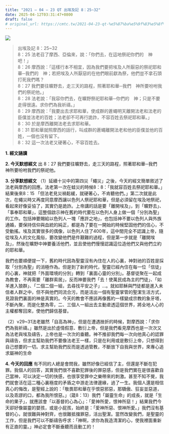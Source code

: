```yaml
---
title: "2021 – 04 – 23 QT 出埃及記 8：25~32"
date: 2025-04-12T03:31:47+0800
draft: false
# original_url: https://cmtc.tw/2021-04-23-qt-%e5%87%ba%e5%9f%83%e5%8f%8a%e8%a8%98-8%ef%bc%9a2532
---
```


![](/images/qt.jpg)
> 出埃及記 8：25\~32  
> 8：25 法老召了摩西、亞倫來，說：「你們去，在這地祭祀你們的　神吧！」  
> 8：26 摩西說：「這樣行本不相宜，因為我們要把埃及人所厭惡的祭祀耶和華─我們的　神；若把埃及人所厭惡的在他們眼前獻為祭，他們豈不拿石頭打死我們嗎？  
> 8：27 我們要往曠野去，走三天的路程，照著耶和華─我們　神所要吩咐我們的祭祀他。」  
> 8：28 法老說：「我容你們去，在曠野祭祀耶和華─你們的　神；只是不要走得很遠。求你們為我祈禱。」  
> 8：29 摩西說：「我要出去求耶和華，使成群的蒼蠅明天離開法老和法老的臣僕並法老的百姓；法老卻不可再行詭詐，不容百姓去祭祀耶和華。」  
> 8：30 於是摩西離開法老去求耶和華。  
> 8：31 耶和華就照摩西的話行，叫成群的蒼蠅離開法老和他的臣僕並他的百姓，一個也沒有留下。  
> 8：32 這一次法老又硬著心，不容百姓去。

**1. 經文誦讀**

**2.  今天默想經文**
出 8：27 我們要往曠野去，走三天的路程，照著耶和華─我們　神所要吩咐我們的祭祀他。

**3. 分享默想經文**
（1）延續十災中的第四災「蠅災」之後，今天的經文簡單敘述了法老與摩西的回應。法老第一次在蛙災的時候8：8：「我就容百姓去祭祀耶和華。」結果後來8：15 「但法老見災禍鬆緩，就硬著心，不肯聽他們。」第二次就是此次，在蠅災時又再度同意摩西讓以色列人祭祀耶和華，但是必須留在埃及地祭祀，看起來好像妥協了，其實仍是詭詐。上帝講的話是要「離開埃及」，到「曠野去」、「事奉耶和華」，這整個啟示神在舊約時代要在以色列人身上做一個「分別為聖」的工作。包括神要賜給以色列人一塊「應許之地」，也包括神不要以色列人與外族通婚，要保持信仰與血統的純正，都是為了要在一開始的時候堅固他們的信心，不受動搖。埃及其實很多的偶像，以色列人住了400年，這中間完全不認識上帝，隨從埃及人的文化風俗，要改變他們是件艱難的過程，但是第一步就是「離開埃及」，然後在曠野中神要養活他們，並且使他們慢慢認識這位造他們又與他們立約的耶和華。

我們也要順便提一下，舊約時代因為聖靈沒有內住在人的心裏，神對祂的百姓是採取「分別為聖」的消極作為。但是到了新約時代，聖靈已經內住在每一位「信徒」的心裏，神就把「外面環境的分別」轉到「裏面心靈的分別」。基督徒聚在一起成為教會，不再需要「離群索居」，反而神要我們「去！使萬民成為主的門徒」、「如羊進入狼群」、「二個二個一組，去尋找平安之子」…。就如耶穌與門徒都是進入未信者人群之中，但不與他們同流合污，而是活出一個有聖靈掌管的聖潔生活方式，見證我們裏面的神是真實的。今天的教會不應該再像舊約一樣變成宗教的象牙塔，不斷內聚，而是化整為零，二、三個人一組出去主動遪透這個世界，將全地人心的主權都奪回來，使他們歸信基督。

（2）v29\~31法老雖然「自高為神」，但是在遭遇挫折的時候，對摩西說：「求你們為我祈禱。」雖然是出於虛情假意、敷衍上帝，但是我們看見摩西也是一次次又為法老與埃及禱告，上帝也是一次次的垂聽。神不推卻我們每一次向他真心的認罪與禱告，但求主幫助我們不要像法老王一樣，只是在利用或是敷衍上帝，只想得到自己想要的一切。求主幫助我們反而是透過管教，不斷放下自我與世界，來專心追求屬神的生命

**4. 今天的回應**
有不同的人總是會問我，雖然好像已經信了主，但還是不斷在犯罪。我個人的回答，其實我們很不喜歡犯罪後的罪惡感，但是我們實在是很喜歡自己當神，可以決定一切的快感，也很享受罪中之樂帶來的刺激。甚至不知不覺，我們就會活在這二種心裏極度的矛盾之中游走法律邊緣，過了一生。我個人還是相信真心的悔改，是聖經上說的：「敬畏耶和華在乎恨惡邪惡，那驕傲、狂妄並惡道，以及乖謬的口，都為我所恨惡。」（箴8：13）我們「屬靈生命」的成長，就是「生命的果子」，就應該會「以基督的心為心」：「愛神所愛，恨神所惡！」結果我們今天卻好像屬靈的嬰孩，或是小屁孩，始終是：「愛神所惡、恨神所愛。」我們沒有基督的心，就很難與神對齊，也很難抵擋罪惡，活出聖潔。當然改變我們，是聖靈的工作，但是我們可以不斷禱告呼求：「神啊，求你為我造清潔的心，使我裡面重新有正直的靈。」神必定會不斷垂聽而且動工的！
